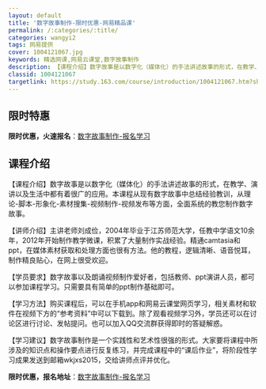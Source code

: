 ```yaml
---
layout: default
title: '数字故事制作-限时优惠-网易精品课'
permalink: /:categories/:title/
categories: wangyi2
tags: 网易提供
cover: 1004121067.jpg
keywords: 精选网课,网易云课堂,数字故事制作
description: 【课程介绍】数字故事是以数字化（媒体化）的手法讲述故事的形式，在教学、演讲以及生活中都有着很广的应用。本课程从现有数字故
classid: 1004121067
targetlink: https://study.163.com/course/introduction/1004121067.htm?share=1&shareId=1025206652&utm_campaign=share&utm_medium=iphoneShare&utm_source=&utm_u=1025206652
---
```


## 限时特惠

**限时优惠，火速报名**：[数字故事制作-报名学习](https://study.163.com/course/introduction/1004121067.htm?share=1&shareId=1025206652&utm_campaign=share&utm_medium=iphoneShare&utm_source=&utm_u=1025206652)

## 课程介绍

【课程介绍】数字故事是以数字化（媒体化）的手法讲述故事的形式，在教学、演讲以及生活中都有着很广的应用。本课程从现有数字故事中总结经验教训，从理论-脚本-形象化-素材搜集-视频制作-视频发布等方面，全面系统的教您制作数字故事。



【讲师介绍】主讲老师刘成俭，2004年毕业于江苏师范大学，任教中学语文10余年，2012年开始制作教学微课，积累了大量制作实战经验。精通camtasia和ppt，在媒体素材获取和处理方面也很有方法。他的教程，逻辑清晰、语音悦耳，制作精良贴心，在网上很受欢迎。



【学员要求】数字故事以及朗诵视频制作爱好者，包括教师、ppt演讲人员，都可以参加课程学习。只需要具有简单的ppt制作基础即可。



【学习方法】购买课程后，可以在手机app和网易云课堂网页学习，相关素材和软件在视频下方的“参考资料”中可以下载到。除了观看视频学习外，学员还可以在讨论区进行讨论、发帖提问。也可以加入QQ交流群获得即时的答疑解惑。



【学习建议】数字故事制作是一个实践性和艺术性很强的形式。大家要将课程中所涉及的知识点和操作要点进行反复练习，并完成课程中的“课后作业”，将阶段性学习成果发送到邮箱wkjxs2015，交给讲师点评并优化。

**限时优惠，报名地址**：[数字故事制作-报名学习](https://study.163.com/course/introduction/1004121067.htm?share=1&shareId=1025206652&utm_campaign=share&utm_medium=iphoneShare&utm_source=&utm_u=1025206652)

